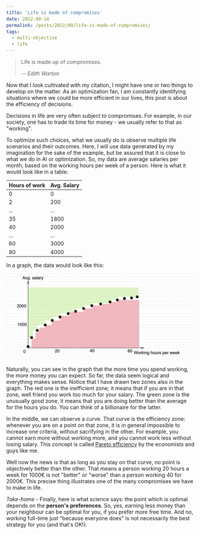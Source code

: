 ```yaml
---
title: 'Life is made of compromises'
date: 2022-09-14
permalink: /posts/2022/09/life-is-made-of-compromises/
tags:
  - multi-objective
  - life
---
```


> Life is made up of compromises.
>
> -- <cite> Edith Warton </cite>

Now that I look cultivated with my citation, I might have one or two things to develop on the matter. As an optimization fan, I am constantly identifying situations where we could be more efficient in our lives, this post is about the efficiency of decisions. 

Decisions in life are very often subject to compromises. For example, in our society, one has to trade its time for money - we usually refer to that as "working". 

To optimize such choices, what we usually do is observe multiple life scenarios and their outcomes. Here, I will use data generated by my imagination for the sake of the example, but be assured that it is close to what we do in AI or optimization. So, my data are average salaries per month, based on the working hours per week of a person. Here is what it would look like in a table:


| Hours of work | Avg. Salary | 
| --- | --- |
| 0 | 0 |
| 2 | 200 |
| ... | ... |
| 35 | 1800 |
| 40 | 2000 |
| ... | ... |
| 60 | 3000 |
| 80 | 4000 | 

In a graph, the data would look like this:

![working_graph](../images/working.png "The work-life balance trade-offs.")

Naturally, you can see in the graph that the more time you spend working, the more money you can expect. So far, the data seem logical and everything makes sense. Notice that I have drawn two zones also in the graph. The red one is the inefficient zone; it means that if you are in that zone, well friend you work too much for your salary. The green zone is the unusually good zone, it means that you are doing better than the average for the hours you do. You can think of a billionaire for the latter.

In the middle, we can observe a curve. That curve is the efficiency zone: whenever you are on a point on that zone, it is in general impossible to increase one criteria, without sacrifying in the other. For example, you cannot earn more without working more, and you cannot work less without losing salary. This concept is called [Pareto efficiency](https://en.wikipedia.org/wiki/Pareto_efficiency) by the economists and guys like me.

Well now the news is that as long as you stay on that curve, no point is objectively better than the other. That means a person working 20 hours a week for 1000€ is not "better" or "worse" than a person working 40 for 2000€. This precise thing illustrates one of the many compromises we have to make in life.

*Take-home* - Finally, here is what science says: the point which is optimal depends on the **person's preferences**. So, yes, earning less money than your neighbour can be optimal for you, if you prefer more free time. And no, working full-time just "because everyone does" is not necessarily the best strategy for you (and that's OK!). 
